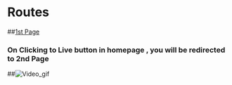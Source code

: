 # Routes
##[1st Page](https://homllcsub-inductionotgs-projects.vercel.app/)
### On Clicking to Live button in homepage , you will be redirected to 2nd Page
##![Video_gif](https://github.com/inductionotg/homllc/blob/master/CPT2403121139-414x896.gif)

